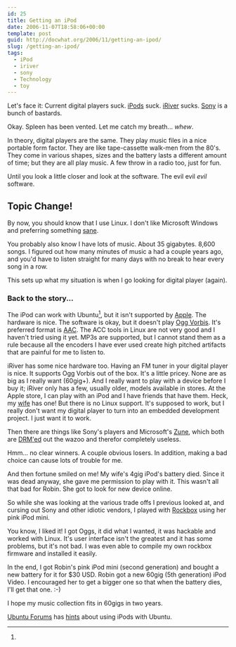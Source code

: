 ```yaml
---
id: 25
title: Getting an iPod
date: 2006-11-07T18:58:06+00:00
template: post
guid: http://docwhat.org/2006/11/getting-an-ipod/
slug: /getting-an-ipod/
tags:
  - iPod
  - iriver
  - sony
  - Technology
  - toy
---
```


Let's face it: Current digital players suck.
[iPods](http://www.apple.com/itunes/) suck.
[iRiver](http://www.iriveramerica.com/) sucks.
[Sony](http://www.google.com/search?q=sony&domains=boingboing.net&sitesearch=boingboing.net)
is a bunch of bastards.

Okay. Spleen has been vented. Let me catch my breath... _whew_.

In theory, digital players are the same. They play music files in a nice
portable form factor. They are like tape-cassette walk-men from the 80's. They
come in various shapes, sizes and the battery lasts a different amount of time;
but they are all play music. A few throw in a radio too, just for fun.

Until you look a little closer and look at the software. The evil evil _evil_
software.

## Topic Change!

By now, you should know that I use Linux. I don't like Microsoft Windows and
preferring something [sane](http://ubuntu.com/).

You probably also know I have lots of music. About 35 gigabytes. 8,600 songs. I
figured out how many minutes of music a had a couple years ago, and you'd have
to listen straight for many days with no break to hear every song in a row.

This sets up what my situation is when I go looking for digital player (again).

### Back to the story...

The iPod can work with Ubuntu[^1], but it isn't supported by
[Apple](http://apple.com/). The hardware is nice. The software is okay, but it
doesn't play [Ogg Vorbis](http://www.vorbis.com/). It's preferred format is
[AAC](http://en.wikipedia.org/wiki/Advanced_Audio_Coding). The ACC tools in
Linux are not very good and I haven't tried using it yet. MP3s are supported,
but I cannot stand them as a rule because all the encoders I have ever used
create high pitched artifacts that are painful for me to listen to.

iRiver has some nice hardware too. Having an FM tuner in your digital player is
nice. It supports Ogg Vorbis out of the box. It's a little pricey. None are as
big as I really want (60gig+). And I really want to play with a device before I
buy it; iRiver only has a few, usually older, models available in stores. At the
Apple store, I can play with an iPod and I have friends that have them. Heck, my
[wife](http://labrat.gerf.org/) has one! But there is no Linux support. It's
supposed to work, but I really don't want my digital player to turn into an
embedded development project. I just want it to work.

Then there are things like Sony's players and Microsoft's
[Zune](http://www.defectivebydesign.org/topic/zune), which both are
[DRM'ed](http://defectivebydesign.org/) out the wazoo and therefor completely
useless.

Hmm… no clear winners. A couple obvious losers. In addition, making a bad choice
can cause lots of trouble for me.

And then fortune smiled on me! My wife's 4gig iPod's battery died. Since it was
dead anyway, she gave me permission to play with it. This wasn't all that bad
for Robin. She got to look for new device online.

So while she was looking at the various trade offs I previous looked at, and
cursing out Sony and other idiotic vendors, I played with
[Rockbox](http://rockbox.org/) using her pink iPod mini.

You know, I liked it! I got Oggs, it did what I wanted, it was hackable and
worked with Linux. It's user interface isn't the greatest and it has some
problems, but it's not bad. I was even able to compile my own rockbox firmware
and installed it easily.

In the end, I got Robin's pink iPod mini (second generation) and bought a new
battery for it for \$30 USD. Robin got a new 60gig (5th generation) iPod Video.
I encouraged her to get a bigger one so that when the battery dies, I'll get
that one. :-)

I hope my music collection fits in 60gigs in two years.

[^1]:

  [Ubuntu Forums](http://ubuntuforums.org/) has
  [hints](http://ubuntuforums.org/showthread.php?t=181668) about using iPods
  with Ubuntu.
